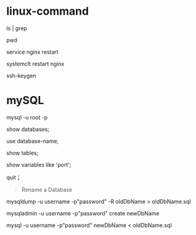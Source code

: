# linux-command

ls | grep

pwd

service nginx restart

systemclt restart nginx

ssh-keygen

# mySQL

mysql -u root -p 

show databases;

use database-name;

show tables;

show variables like 'port';

quit；

> Rename a Database

mysqldump -u username -p"password" -R oldDbName > oldDbName.sql

mysqladmin -u username -p"password" create newDbName

mysql -u username -p"password" newDbName < oldDbName.sql




